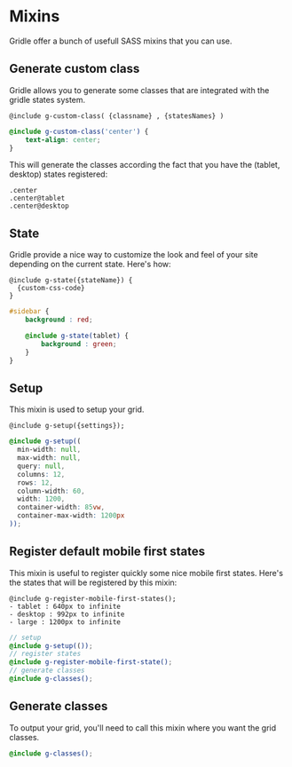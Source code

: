 # Mixins

Gridle offer a bunch of usefull SASS mixins that you can use.

## Generate custom class

Gridle allows you to generate some classes that are integrated with the gridle states system.

```fn
@include g-custom-class( {classname} , {statesNames} )
```

```scss
@include g-custom-class('center') {
	text-align: center;
}
```

This will generate the classes according the fact that you have the (tablet, desktop) states registered:

```fn
.center
.center@tablet
.center@desktop
```

## State

Gridle provide a nice way to customize the look and feel of your site depending on the current state. Here's how:

```fn
@include g-state({stateName}) {
  {custom-css-code}
}
```

```scss
#sidebar {
	background : red;

	@include g-state(tablet) {
		background : green;
	}
}
```

## Setup

This mixin is used to setup your grid.

```fn
@include g-setup({settings});
```

```scss
@include g-setup((
  min-width: null,
  max-width: null,
  query: null,
  columns: 12,
  rows: 12,
  column-width: 60,
  width: 1200,
  container-width: 85vw,
  container-max-width: 1200px
));
```

## Register default mobile first states

This mixin is useful to register quickly some nice mobile first states.
Here's the states that will be registered by this mixin:

```fn
@include g-register-mobile-first-states();
- tablet : 640px to infinite
- desktop : 992px to infinite
- large : 1200px to infinite
```

```scss
// setup
@include g-setup(());
// register states
@include g-register-mobile-first-state();
// generate classes
@include g-classes();
```

## Generate classes

To output your grid, you'll need to call this mixin where you want the grid classes.

```scss
@include g-classes();
```
